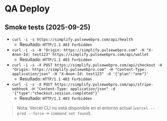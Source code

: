 # QA Deploy

## Smoke tests (2025-09-25)

- `curl -i -s https://simplify.pulsewebpro.com/api/health`
  - Resultado: `HTTP/1.1 403 Forbidden`
- `curl -i -s -H "Origin: https://simplify.pulsewebpro.com" -H "X-Anon-Id: test123" https://simplify.pulsewebpro.com/api/wallet`
  - Resultado: `HTTP/1.1 403 Forbidden`
- `curl -i -s -X POST https://simplify.pulsewebpro.com/api/checkout -H "Origin: https://simplify.pulsewebpro.com" -H "Content-Type: application/json" -H "X-Anon-Id: test123" -d '{"plan":"one"}'`
  - Resultado: `HTTP/1.1 403 Forbidden`
- `curl -i -s -X POST https://simplify.pulsewebpro.com/api/stripe-webhook -H "Content-Type: application/json" -d '{"type":"checkout.session.completed"}'`
  - Resultado: `HTTP/1.1 403 Forbidden`

> Nota: Vercel CLI no está disponible en el entorno actual (`vercel --prod --force` → `command not found`).
